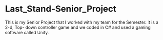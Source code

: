 # Last_Stand-Senior_Project
This is my Senior Project that I worked with my team for the Semester. It is a 2-d, Top- down controller game and we coded in C# and used a gaming software called Unity.
